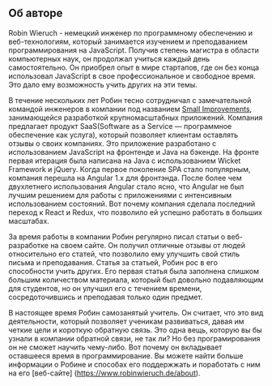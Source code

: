 ## Об авторе

Robin Wieruch - немецкий инженер по программному обеспечению и веб-технологиям, который занимается изучением и преподаванием программирования на JavaScript. Получив степень магистра в области компьютерных наук, он продолжал учиться каждый день самостоятельно. Он приобрел опыт в мире стартапов, где он без конца использовал JavaScript в свое профессиональное и свободное время. Это дало ему возможность учить других на эти темы.

В течение нескольких лет Робин тесно сотрудничал с замечательной командой инженеров в компании под названием [Small Improvements](https://www.small-improvements.com/), занимающейся разработкой крупномасштабных приложений. Компания предлагает продукт SaaS(Software as a Service — программное обеспечение как услуга), который позволяет клиентам оставлять отзывы о своих компаниях. Это приложение разработано с использованием JavaScript на фронтенде и Java на бэкенде. На фронте первая итерация была написана на Java с использованием Wicket Framework и jQuery. Когда первое поколение SPA стало популярным, компания перешла на Angular 1.x для фронтэнда. После более чем двухлетнего использования Angular стало ясно, что Angular не был лучшим решением для работы с приложениями с интенсивным использованием состояний. Вот почему компания сделала последний переход к React и Redux, что позволило ей успешно работать в больших масштабах.

За время работы в компании Робин регулярно писал статьи о веб-разработке на своем сайте. Он получил отличные отзывы от людей относительно его статей, что позволило ему улучшить свой стиль письма и преподавания. Статья за статьей, Робин рос в его способности учить других. Его первая статья была заполнена слишком большим количеством материала, который был довольно подавляющим для студентов, но он улучшил его с течением времени, сосредоточившись и преподавая только один предмет.

В настоящее время Робин самозанятый учитель. Он считает, что это вид деятельности, который позволяет ученикам развиваться, давая им четкие цели и короткую обратную связь. Это одна вещь, которую вы бы узнали в компании обратной связи, не так ли? Но без програмирования он не сможет научить чему-либо. Вот почему он вкладывает оставшееся время в программирование. Вы можете найти больше информации о Робине и способах его поддержжать и поработать с ним на его [веб-сайте] (https://www.robinwieruch.de/about).